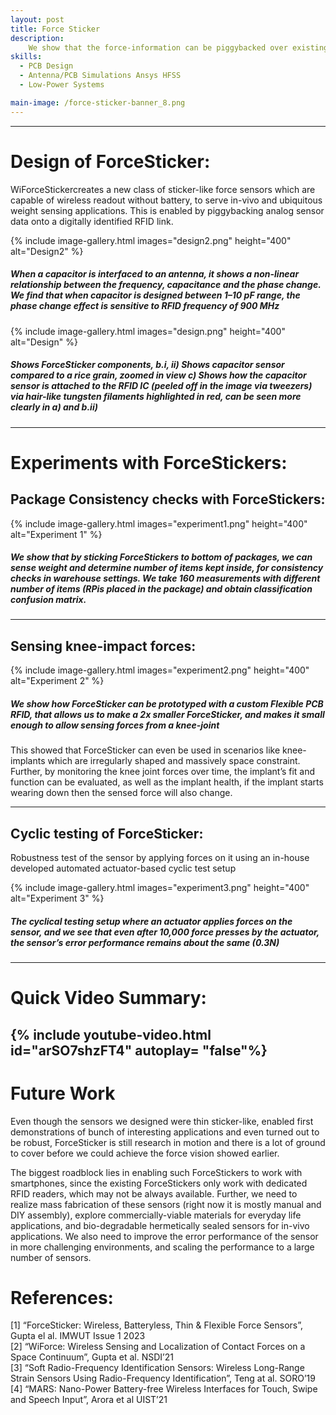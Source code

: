 ```yaml
---
layout: post
title: Force Sticker 
description:  
    We show that the force-information can be piggybacked over existing RFIDs, with no additional power and requirement of any interfacing electronics, by simply interfacing a force sensitive capacitor to the RFID. Hence, the designed force-stickers consist of a thin parallel-plate capacitor, smaller than a rice grain that deforms under applied force, and is interfaced in between the RFID squiggly antenna and the RFID IC. But, how does the force-information from the capacitor get communicated via the RFID IC, without requiring any more electronics and power? The secret sauce lies in the capacitor-design, choosing the correct polymer and correct dimensions! 
skills: 
  - PCB Design
  - Antenna/PCB Simulations Ansys HFSS
  - Low-Power Systems 

main-image: /force-sticker-banner_8.png
---
```


---

# Design of ForceSticker:

WiForceStickercreates a new class of sticker-like force sensors which are capable of wireless readout without battery, to serve in-vivo and ubiquitous 
weight sensing applications. This is enabled by piggybacking analog sensor data onto a digitally identified RFID link. 

{% include image-gallery.html images="design2.png" height="400" alt="Design2" %}
##### When a capacitor is interfaced to an antenna, it shows a non-linear relationship between the frequency, capacitance and the phase change. We find that when capacitor is designed between 1–10 pF range, the phase change effect is sensitive to RFID frequency of 900 MHz

{% include image-gallery.html images="design.png" height="400" alt="Design" %}

##### Shows ForceSticker components, b.i, ii) Shows capacitor sensor compared to a rice grain, zoomed in view c) Shows how the capacitor sensor is attached to the RFID IC (peeled off in the image via tweezers) via hair-like tungsten filaments highlighted in red, can be seen more clearly in a) and b.ii)

---
# Experiments with ForceStickers: 

## Package Consistency checks with ForceStickers:
{% include image-gallery.html images="experiment1.png" height="400" alt="Experiment 1" %}

##### We show that by sticking ForceStickers to bottom of packages, we can sense weight and determine number of items kept inside, for consistency checks in warehouse settings. We take 160 measurements with different number of items (RPis placed in the package) and obtain classification confusion matrix.

---
## Sensing knee-impact forces:
{% include image-gallery.html images="experiment2.png" height="400" alt="Experiment 2" %}

##### We show how ForceSticker can be prototyped with a custom Flexible PCB RFID, that allows us to make a 2x smaller ForceSticker, and makes it small enough to allow sensing forces from a knee-joint

This showed that ForceSticker can even be used in scenarios like knee-implants which are irregularly shaped and massively space constraint. Further, by monitoring the knee joint forces over time, the implant’s fit and function can be evaluated, as well as the implant health, if the implant starts wearing down then the sensed force will also change.

---

## Cyclic testing of ForceSticker:

Robustness test of the sensor by applying forces on it using an in-house developed automated actuator-based cyclic test setup

{% include image-gallery.html images="experiment3.png" height="400" alt="Experiment 3" %}

##### The cyclical testing setup where an actuator applies forces on the sensor, and we see that even after 10,000 force presses by the actuator, the sensor’s error performance remains about the same (0.3N)

---
# Quick Video Summary:

{% include youtube-video.html id="arSO7shzFT4" autoplay= "false"%}
---
# Future Work

Even though the sensors we designed were thin sticker-like, enabled first demonstrations of bunch of interesting applications and even turned out to be robust, ForceSticker is still research in motion and there is a lot of ground to cover before we could achieve the force vision showed earlier.

The biggest roadblock lies in enabling such ForceStickers to work with smartphones, since the existing ForceStickers only work with dedicated RFID readers, which may not be always available. Further, we need to realize mass fabrication of these sensors (right now it is mostly manual and DIY assembly), explore commercially-viable materials for everyday life applications, and bio-degradable hermetically sealed sensors for in-vivo applications. We also need to improve the error performance of the sensor in more challenging environments, and scaling the performance to a large number of sensors.

# References:
[1] “ForceSticker: Wireless, Batteryless, Thin & Flexible Force Sensors”, Gupta el al. IMWUT Issue 1 2023 <br>
[2] “WiForce: Wireless Sensing and Localization of Contact Forces on a Space Continuum”, Gupta et al. NSDI’21 <br>
[3] “Soft Radio-Frequency Identification Sensors: Wireless Long-Range Strain Sensors Using Radio-Frequency Identification”, Teng at al. SORO’19 <br>
[4] “MARS: Nano-Power Battery-free Wireless Interfaces for Touch, Swipe and Speech Input”, Arora et al UIST’21 <br>
